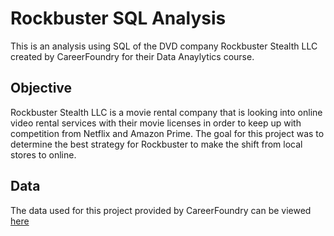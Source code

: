 # Rockbuster SQL Analysis 
This is an analysis using SQL of the DVD company Rockbuster Stealth LLC created by CareerFoundry for their Data Anaylytics course.
## Objective
Rockbuster Stealth LLC is a movie rental company that is looking into online video rental services with their movie licenses in order to keep up with competition from Netflix and Amazon Prime.
The goal for this project was to determine the best strategy for Rockbuster to make the shift from local stores to online.
## Data
The data used for this project provided by CareerFoundry can be viewed [here](https://www.postgresqltutorial.com/wp-content/uploads/2019/05/dvdrental.zip)
